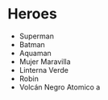 # Heroes

* Superman
* Batman
* Aquaman
* Mujer Maravilla
* Linterna Verde
* Robin
* Volcán Negro
Atomico a
